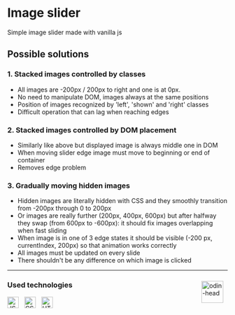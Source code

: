 # Image slider

Simple image slider made with vanilla js

## Possible solutions

### 1. Stacked images controlled by classes

-   All images are -200px / 200px to right and one is at 0px.
-   No need to manipulate DOM, images always at the same positions
-   Position of images recognized by 'left', 'shown' and 'right' classes
-   Difficult operation that can lag when reaching edges

### 2. Stacked images controlled by DOM placement

-   Similarly like above but displayed image is always middle one in DOM
-   When moving slider edge image must move to beginning or end of container
-   Removes edge problem

### 3. Gradually moving hidden images

-   Hidden images are literally hidden with CSS and they smoothly transition from -200px through 0 to 200px
-   Or images are really further (200px, 400px, 600px) but after halfway they swap (from 600px to -600px): it should fix images overlapping when fast sliding
-   When image is in one of 3 edge states it should be visible (-200 px, currentIndex, 200px) so that animation works correctly
-   All images must be updated on every slide
-   There shouldn't be any difference on which image is clicked

---

[<img align="right" alt="odin-head" width="50px" src="https://user-images.githubusercontent.com/33003089/213583000-bb26a90c-ec79-4d81-89a9-fc791792467d.svg" style="padding-right:10px;padding-top:10px;"/>](https://www.theodinproject.com/lessons/node-path-javascript-dynamic-user-interface-interactions)

### Used technologies
[<img align="left" alt="JS" width="26px" src="https://cdn.jsdelivr.net/gh/devicons/devicon/icons/javascript/javascript-original.svg" style="padding-right:10px;" />][js]
[<img align="left" alt="CSS" width="26px" src="https://cdn.jsdelivr.net/gh/devicons/devicon/icons/css3/css3-original.svg" style="padding-right:10px;"/>][css]
[<img align="left" alt="HTML" width="26px" src="https://cdn.jsdelivr.net/gh/devicons/devicon/icons/html5/html5-original.svg" style="padding-right:10px;"/>][html]

[js]: https://en.wikipedia.org/wiki/JavaScript
[html]: https://en.wikipedia.org/wiki/HTML
[css]: https://en.wikipedia.org/wiki/CSS
